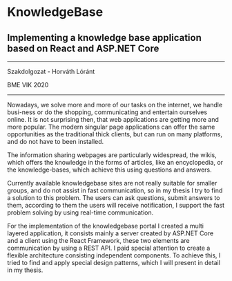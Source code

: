 # KnowledgeBase
## Implementing a knowledge base application based on React and ASP.NET Core
---
Szakdolgozat - Horváth Lóránt

BME VIK 2020

---

Nowadays, we solve more and more of our tasks on the internet, we handle busi-ness or do the shopping, communicating and entertain ourselves online. It is not surprising then, that web applications are getting more and more popular. The modern singular page applications can offer the same opportunities as the traditional thick clients, but can run on many platforms, and do not have to been installed.

The information sharing webpages are particularly widespread, the wikis, which offers the knowledge in the forms of articles, like an encyclopedia, or the knowledge-bases, which achieve this using questions and answers.

Currently available knowledgebase sites are not really suitable for smaller groups, and do not assist in fast communication, so in my thesis I try to find a solution to this problem. The users can ask questions, submit answers to them, according to them the users will receive notification, I support the fast problem solving by using real-time communication.

For the implementation of the knowledgebase portal I created a multi layered application, it consists mainly a server created by ASP.NET Core and a client using the React Framework, these two elements are communication by using a REST API. I paid special attention to create a flexible architecture consisting independent components. To achieve this, I tried to find and apply special design patterns, which I will present in detail in my thesis.



